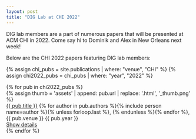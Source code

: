 ```yaml
---
layout: post
title: "DIG Lab at CHI 2022"
---
```


DIG lab members are a part of numerous papers that will be presented at ACM CHI in 2022. Come say hi to Dominik and Alex in New Orleans next week!

Below are the CHI 2022 papers featuring DIG lab members:

{% assign chi_pubs = site.publications | where: "venue", "CHI" %}
{% assign chi2022_pubs = chi_pubs | where: "year", "2022" %}

<div class="mv3">
      {% for pub in chi2022_pubs %}
      <div class="mt4 mt3-ns flex flex-row-ns flex-column">
        {% assign thumb = 'assets' | append: pub.url | replace: '.html',
        '_thumb.png' %}
        <div
          class="h3 mr3-ns mb2 mb0-ns flex-shrink-0 preview-image ba b--black-05 db"
          style="background-image: url('{{ thumb | relative_url }}')"
        ></div>
        <div class="measure-wide">
          <div class="mb1">
            <a href="{{ pub.url }}" class="b link black hover-cmu-red"
              >{{ pub.title }}</a
            >
            <span class="fw2">
              {% for author in pub.authors %}{% include person name=author %}{%
              unless forloop.last %}, {% endunless %}{% endfor %}</span
            >, <span class="nowrap">{{ pub.venue }} {{ pub.year }}</span>
          </div>
          <a href="{{ pub.url }}" class="cta">Show details</a>
        </div>
      </div>
      {% endfor %}
    </div>
